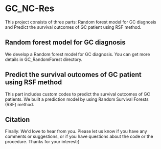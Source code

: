# GC_NC-Res
This project consists of three parts: Random forest model for GC diagnosis and Predict the survival outcomes of GC patient using RSF method.

## Random forest model for GC diagnosis
We develop a Random forest model for GC diagnosis. You can get more details in GC_RandomForest directory.

## Predict the survival outcomes of GC patient using RSF method
This part includes custom codes to predict the survival outcomes of GC patients. We built a prediction model by using Random Survival Forests (RSF) method.

## Citation
Finally: We'd love to hear from you. Please let us know if you have any comments or suggestions, or if you have questions about the code or the procedure.
Thanks for your interest:)
